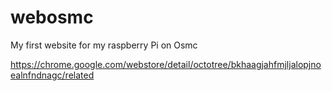 # webosmc
My first website for my raspberry Pi on Osmc

https://chrome.google.com/webstore/detail/octotree/bkhaagjahfmjljalopjnoealnfndnagc/related

